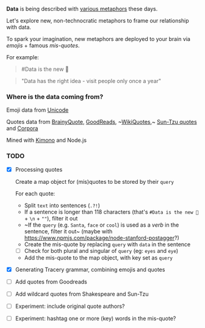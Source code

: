 **Data** is being described with [various metaphors](http://dismagazine.com/discussion/73298/sara-m-watson-metaphors-of-big-data) these days.

Let's explore new, non-technocratic metaphors to frame our relationship with data. 

To spark your imagination, new metaphors are deployed to your brain via *emojis* + famous *mis-quotes*.

For example:

> #Data is the new 🎅

> "Data has the right idea - visit people only once a year"

### Where is the data coming from?

Emoji data from [Unicode](http://www.unicode.org/emoji/charts/emoji-list.html)

Quotes data from [BrainyQuote](http://www.brainyquote.com), [GoodReads](https://www.goodreads.com/quotes), ~[WikiQuotes](https://en.wikiquote.org/wiki/Main_Page),~ [Sun-Tzu quotes](https://github.com/mattdesl/sun-tzu-quotes/blob/master/quotes.json) and [Corpora](https://github.com/dariusk/corpora/blob/master/data/words/literature/shakespeare_phrases.json)

Mined with [Kimono](https://www.kimonolabs.com/) and Node.js

### TODO

- [x] Processing quotes

  Create a map object for (mis)quotes to be stored by their `query`  

  For each quote:

  * Split `text` into sentences (`.?!`)
  * If a sentence is longer than 118 characters (that's `#Data is the new 🎅` + `\n` + `""`), filter it out 
  * ~If the `query` (e.g. `Santa`, `face` or `cool`) is used as a *verb* in the sentence, filter it out~ (maybe with https://www.npmjs.com/package/node-stanford-postagger?)
  * Create the mis-quote by replacing `query` with `data` in the sentence
  * [ ] Check for both plural and singular of `query` (eg: `eyes` and `eye`)
  * Add the mis-quote to the map object, with key set as `query`

- [x] Generating Tracery grammar, combining emojis and quotes

- [ ] Add quotes from Goodreads

- [ ] Add wildcard quotes from Shakespeare and Sun-Tzu

- [ ] Experiment: include original quote authors?

- [ ] Experiment: hashtag one or more (key) words in the mis-quote? 




